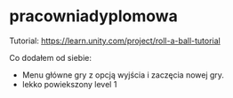 # pracowniadyplomowa
Tutorial: https://learn.unity.com/project/roll-a-ball-tutorial

Co dodałem od siebie:
- Menu główne gry z opcją wyjścia i zaczęcia nowej gry.
- lekko powiekszony level 1
